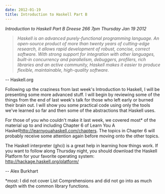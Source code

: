 ```yaml
---
date: 2012-01-19
title: Introduction to Haskell Part B
---
```

*Introduction to Haskell Part B*
*Dreese 266*
*7pm Thursday Jan 19 2012*


> *Haskell is an advanced purely-functional programming language. An
> open-source product of more than twenty years of cutting-edge research, it
> allows rapid development of robust, concise, correct software. With strong
> support for integration with other languages, built-in concurrency and
> parallelism, debuggers, profilers, rich libraries and an active community,
> Haskell makes it easier to produce flexible, maintainable, high-quality
> software.*

-- Haskell.org

Following up the craziness from last week's Introduction to Haskell, I will
be presenting some more advanced stuff. I will begin by reviewing some of
the things from the end of last week's talk for those who left early or
burned their brain out. I will show you some practical code using only the
tools we've learned so far and then some of the abstractions that Haskell
uses.

For those of you who couldn't make it last week, we covered most* of the
material up to and including Chapter 6 of Learn You A
Haskell<http://learnyouahaskell.com/chapters>.
The topics in Chapter 6 will probably receive some attention again before
moving onto the other topics.

The Haskell interpreter (ghci) is a great help in learning how things work.
If you want to follow along Thursday night, you should download the Haskell
Platform for your favorite operating system:
http://hackage.haskell.org/platform/

-- Alex Burkhart


*most: I did not cover List Comprehensions and did not go into as much
depth with the common library functions.
